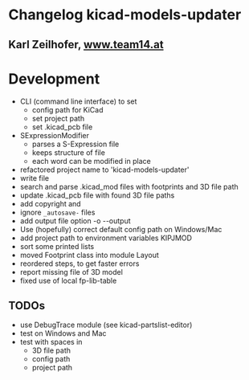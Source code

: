 Changelog kicad-models-updater
==============================
Karl Zeilhofer, www.team14.at
------------------------------


# Development
* CLI (command line interface) to set
  * config path for KiCad
  * set project path
  * set .kicad_pcb file
* SExpressionModifier
  * parses a S-Expression file
  * keeps structure of file
  * each word can be modified in place
* refactored project name to 'kicad-models-updater'
* write file
* search and parse .kicad_mod files with footprints and 3D file path
* update .kicad_pcb file with found 3D file paths
* add copyright and
* ignore `_autosave-` files
* add output file option -o --output
* Use (hopefully) correct default config path on Windows/Mac
* add project path to environment variables KIPJMOD
* sort some printed lists
* moved Footprint class into module Layout
* reordered steps, to get faster errors
* report missing file of 3D model
* fixed use of local fp-lib-table

## TODOs
* use DebugTrace module (see kicad-partslist-editor)
* test on Windows and Mac
* test with spaces in
  * 3D file path
  * config path
  * project path
